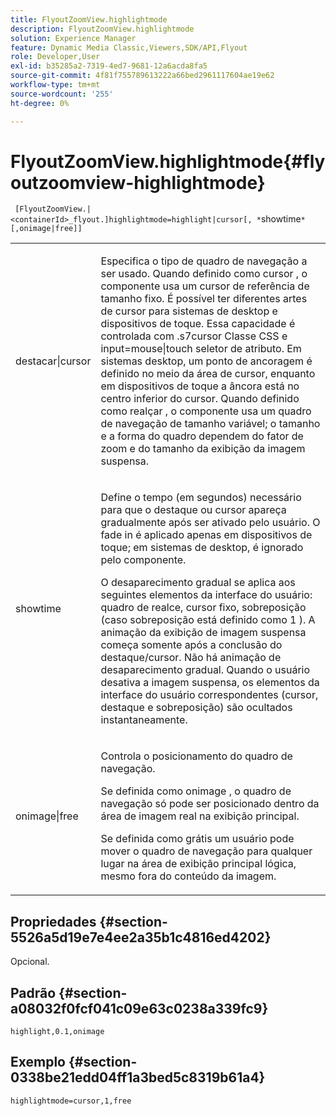 ```yaml
---
title: FlyoutZoomView.highlightmode
description: FlyoutZoomView.highlightmode
solution: Experience Manager
feature: Dynamic Media Classic,Viewers,SDK/API,Flyout
role: Developer,User
exl-id: b35285a2-7319-4ed7-9681-12a6acda8fa5
source-git-commit: 4f81f755789613222a66bed2961117604ae19e62
workflow-type: tm+mt
source-wordcount: '255'
ht-degree: 0%

---
```


# FlyoutZoomView.highlightmode{#flyoutzoomview-highlightmode}

` [FlyoutZoomView.|<containerId>_flyout.]highlightmode=highlight|cursor[, *`showtime`*[,onimage|free]]`

<table id="table_C6F4C663099F40698874731590A22924"> 
 <tbody> 
  <tr> 
   <td colname="col1"> <p> <span class="codeph"> destacar|cursor </span> </p> </td> 
   <td colname="col2"> <p> Especifica o tipo de quadro de navegação a ser usado. Quando definido como <span class="codeph"> cursor </span>, o componente usa um cursor de referência de tamanho fixo. É possível ter diferentes artes de cursor para sistemas de desktop e dispositivos de toque. Essa capacidade é controlada com <span class="codeph"> .s7cursor </span> Classe CSS e <span class="codeph"> input=mouse|touch </span> seletor de atributo. Em sistemas desktop, um ponto de ancoragem é definido no meio da área de cursor, enquanto em dispositivos de toque a âncora está no centro inferior do cursor. Quando definido como <span class="codeph"> realçar </span>, o componente usa um quadro de navegação de tamanho variável; o tamanho e a forma do quadro dependem do fator de zoom e do tamanho da exibição da imagem suspensa. </p> </td> 
  </tr> 
  <tr> 
   <td colname="col1"> <p> <span class="codeph"> <span class="varname"> showtime </span> </span> </p> </td> 
   <td colname="col2"> <p> Define o tempo (em segundos) necessário para que o destaque ou cursor apareça gradualmente após ser ativado pelo usuário. O fade in é aplicado apenas em dispositivos de toque; em sistemas de desktop, é ignorado pelo componente. </p> <p>O desaparecimento gradual se aplica aos seguintes elementos da interface do usuário: quadro de realce, cursor fixo, sobreposição (caso <span class="codeph"> sobreposição </span> está definido como <span class="codeph"> 1 </span>). A animação da exibição de imagem suspensa começa somente após a conclusão do destaque/cursor. Não há animação de desaparecimento gradual. Quando o usuário desativa a imagem suspensa, os elementos da interface do usuário correspondentes (cursor, destaque e sobreposição) são ocultados instantaneamente. </p> </td> 
  </tr> 
  <tr> 
   <td colname="col1"> <p> <span class="codeph"> onimage|free </span> </p> </td> 
   <td colname="col2"> <p> Controla o posicionamento do quadro de navegação. </p> <p>Se definida como <span class="codeph"> onimage </span>, o quadro de navegação só pode ser posicionado dentro da área de imagem real na exibição principal. </p> <p>Se definida como <span class="codeph"> grátis </span> um usuário pode mover o quadro de navegação para qualquer lugar na área de exibição principal lógica, mesmo fora do conteúdo da imagem. </p> </td> 
  </tr> 
 </tbody> 
</table>

## Propriedades {#section-5526a5d19e7e4ee2a35b1c4816ed4202}

Opcional.

## Padrão {#section-a08032f0fcf041c09e63c0238a339fc9}

`highlight,0.1,onimage`

## Exemplo {#section-0338be21edd04ff1a3bed5c8319b61a4}

`highlightmode=cursor,1,free`
